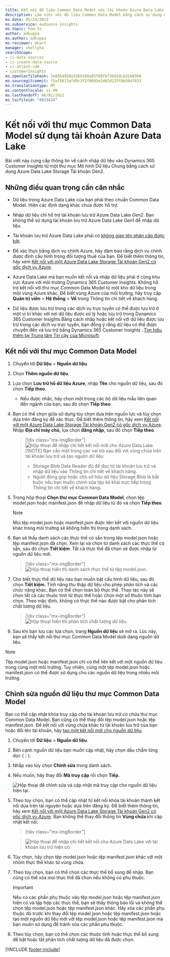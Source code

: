 ```yaml
---
title: Kết nối dữ liệu Common Data Model với tài khoản Azure Data Lake
description: Làm việc với dữ liệu Common Data Model bằng cách sử dụng Azure Data Lake Storage.
ms.date: 05/24/2022
ms.subservice: audience-insights
ms.topic: how-to
author: adkuppa
ms.author: adkuppa
ms.reviewer: mhart
manager: shellyha
searchScope:
- ci-data-sources
- ci-create-data-source
- ci-attach-cdm
- customerInsights
ms.openlocfilehash: 2e8564950a3269180a85f80fb736d2dcbd1b03b6
ms.sourcegitcommit: f5af5613afd9c3f2f0695e2d62d225f0b504f033
ms.translationtype: MT
ms.contentlocale: vi-VN
ms.lasthandoff: 06/01/2022
ms.locfileid: "8833424"
---
```

# <a name="connect-to-a-common-data-model-folder-using-an-azure-data-lake-account"></a>Kết nối với thư mục Common Data Model sử dụng tài khoản Azure Data Lake

Bài viết này cung cấp thông tin về cách nhập dữ liệu vào Dynamics 365 Customer Insights từ một thư mục Mô hình Dữ liệu Chung bằng cách sử dụng Azure Data Lake Storage Tài khoản Gen2.

## <a name="important-considerations"></a>Những điều quan trọng cần cân nhắc

- Dữ liệu trong Azure Data Lake của bạn phải theo chuẩn Common Data Model. Hiện các định dạng khác chưa được hỗ trợ.

- Nhập dữ liệu chỉ hỗ trợ tài khoản lưu trữ Azure Data Lake *Gen2*. Bạn không thể sử dụng tài khoản lưu trữ Azure Data Lake Gen1 để nhập dữ liệu.

- Tài khoản lưu trữ Azure Data Lake phải có [không gian tên phân cấp được bật](/azure/storage/blobs/data-lake-storage-namespace).

- Để xác thực bằng dịch vụ chính Azure, hãy đảm bảo rằng dịch vụ chính được định cấu hình trong đối tượng thuê của bạn. Để biết thêm thông tin, hãy xem [Kết nối với một Azure Data Lake Storage Tài khoản Gen2 có gốc dịch vụ Azure](connect-service-principal.md).

- Azure Data Lake mà bạn muốn kết nối và nhập dữ liệu phải ở cùng khu vực Azure với môi trường Dynamics 365 Customer Insights. Không hỗ trợ kết nối với thư mục Common Data Model từ một kho dữ liệu trong một vùng Azure khác. Để biết vùng Azure của môi trường, hãy truy cập **Quản trị viên** > **Hệ thống** > **Về** trong Thông tin chi tiết về khách hàng.

- Dữ liệu được lưu trữ trong các dịch vụ trực tuyến có thể được lưu trữ ở một vị trí khác với nơi dữ liệu được xử lý hoặc lưu trữ trong Dynamics 365 Customer Insights.Bằng cách nhập hoặc kết nối với dữ liệu được lưu trữ trong các dịch vụ trực tuyến, bạn đồng ý rằng dữ liệu có thể được chuyển đến và lưu trữ bằng Dynamics 365 Customer Insights . [Tìm hiểu thêm tại Trung tâm Tin cậy của Microsoft](https://www.microsoft.com/trust-center).

## <a name="connect-to-a-common-data-model-folder"></a>Kết nối với thư mục Common Data Model

1. Chuyển tới **Dữ liệu** > **Nguồn dữ liệu**.

1. Chọn **Thêm nguồn dữ liệu**.

1. Lựa chọn **Lưu trữ hồ dữ liệu Azure**, nhập **Tên** cho nguồn dữ liệu, sau đó chọn **Tiếp theo**.

   - Nếu được nhắc, hãy chọn một trong các bộ dữ liệu mẫu liên quan đến ngành của bạn, sau đó chọn **Tiếp theo**.

1. Bạn có thể chọn giữa sử dụng tùy chọn dựa trên nguồn lực và tùy chọn dựa trên đăng ký để xác thực. Để biết thêm thông tin, hãy xem [Kết nối với một Azure Data Lake Storage Tài khoản Gen2 có gốc dịch vụ Azure](connect-service-principal.md). Nhập **Địa chỉ máy chủ**, lựa chọn **đăng nhập**, sau đó chọn **Tiếp theo**.
   > [!div class="mx-imgBorder"]
   > ![Hộp thoại để nhập chi tiết kết nối mới cho Azure Data Lake.](media/enter-new-storage-details.png)
   > [!NOTE]
   > Bạn cần một trong các vai trò sau đối với vùng chứa trên tài khoản lưu trữ và tạo nguồn dữ liệu:
   >
   >  - Storage Blob Data Reader đủ để đọc từ tài khoản lưu trữ và nhập dữ liệu vào Thông tin chi tiết về khách hàng. 
   >  - Người đóng góp hoặc chủ sở hữu dữ liệu Storage Blob là bắt buộc nếu bạn muốn chỉnh sửa tệp kê khai trực tiếp trong Thông tin chi tiết về khách hàng.

1. Trong hộp thoại **Chọn thư mục Common Data Model**, chọn tệp model.json hoặc manifest.json để nhập dữ liệu từ đó và chọn **Tiếp theo**.
   > [!NOTE]
   > Mọi tệp model.json hoặc manifest.json được liên kết với nguồn dữ liệu khác trong môi trường sẽ không hiển thị trong danh sách.

1. Bạn sẽ thấy danh sách các thực thể có sẵn trong tệp model.json hoặc tệp manifest.json đã chọn. Xem lại và chọn từ danh sách các thực thể có sẵn, sau đó chọn **Tiết kiệm**. Tất cả thực thể đã chọn sẽ được nhập từ nguồn dữ liệu mới.
   > [!div class="mx-imgBorder"]
   > ![Hộp thoại hiển thị danh sách thực thể từ tệp model.json.](media/review-entities.png)

1. Cho biết thực thể dữ liệu nào bạn muốn bật cấu hình dữ liệu, sau đó chọn **Tiết kiệm**. Tính năng thu thập dữ liệu cho phép phân tích và các chức năng khác. Bạn có thể chọn toàn bộ thực thể. Thao tác này sẽ chọn tất cả các thuộc tính từ thực thể hoặc chọn một số thuộc tính bạn chọn. Theo mặc định, không có thực thể nào được bật cho phân tích chất lượng dữ liệu.
   > [!div class="mx-imgBorder"]
   > ![Hộp thoại hiển thị phân tích chất lượng dữ liệu.](media/dataprofiling-entities.png)

1. Sau khi bạn lưu các lựa chọn, trang **Nguồn dữ liệu** sẽ mở ra. Lúc này, bạn sẽ thấy kết nối thư mục Common Data Model dưới dạng nguồn dữ liệu.

> [!NOTE]
> Tệp model.json hoặc manifest.json chỉ có thể liên kết với một nguồn dữ liệu trong cùng một môi trường. Tuy nhiên, cùng một tệp model.json hoặc manifest.json có thể được sử dụng cho các nguồn dữ liệu trong nhiều môi trường.

## <a name="edit-a-common-data-model-folder-data-source"></a>Chỉnh sửa nguồn dữ liệu thư mục Common Data Model

Bạn có thể cập nhật khóa truy cập cho tài khoản lưu trữ có chứa thư mục Common Data Model. Bạn cũng có thể thay đổi tệp model.json hoặc tệp manifest.json. Để kết nối với vùng chứa khác từ tài khoản lưu trữ của bạn hoặc đổi tên tài khoản, hãy [tạo một kết nối mới cho nguồn dữ liệu](#connect-to-a-common-data-model-folder).

1. Chuyển tới **Dữ liệu** > **Nguồn dữ liệu**.

2. Bên cạnh nguồn dữ liệu bạn muốn cập nhật, hãy chọn dấu chấm lửng dọc (&vellip;).

3. Nhấp vào tùy chọn **Chỉnh sửa** trong danh sách.

4. Nếu muốn, hãy thay đổi **Mã truy cập** rồi chọn **Tiếp**.

   ![Hộp thoại để chỉnh sửa và cập nhật mã truy cập cho nguồn dữ liệu hiện tại.](media/edit-access-key.png)

5. Theo tùy chọn, bạn có thể cập nhật từ kết nối khóa tài khoản thành kết nối dựa trên tài nguyên hoặc dựa trên đăng ký. Để biết thêm thông tin, hãy xem [Kết nối với một Azure Data Lake Storage Tài khoản Gen2 có gốc dịch vụ Azure](connect-service-principal.md). Bạn không thể thay đổi thông tin **Vùng chứa** khi cập nhật kết nối.
   > [!div class="mx-imgBorder"]

   > ![Hộp thoại để nhập chi tiết kết nối cho Azure Data Lake với tài khoản lưu trữ hiện có.](media/enter-existing-storage-details.png)

6. Tùy chọn, hãy chọn tệp model.json hoặc tệp manifest.json khác với một nhóm thực thể khác từ vùng chứa.

7. Theo tùy chọn, bạn có thể chọn các thực thể bổ sung để nhập. Bạn cũng có thể xóa mọi thực thể đã chọn nếu không có phụ thuộc.

   > [!IMPORTANT]
   > Nếu có các phần phụ thuộc vào tệp model.json hoặc tệp manifest.json hiện có và tập hợp các thực thể, bạn sẽ thấy thông báo lỗi và không thể chọn tệp model.json hoặc tệp manifest.json khác. Hãy xóa các phần phụ thuộc đó trước khi thay đổi tệp model.json hoặc tệp manifest.json hoặc tạo một nguồn dữ liệu mới với tệp model.json hoặc tệp manifest.json mà bạn muốn sử dụng để tránh xóa các phần phụ thuộc.

8. Theo tùy chọn, bạn có thể chọn các thuộc tính hoặc thực thể bổ sung để bật hoặc tắt phân tích chất lượng dữ liệu đã được chọn.

[!INCLUDE [footer-include](includes/footer-banner.md)]
